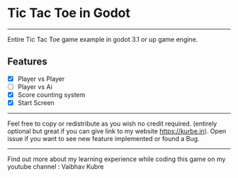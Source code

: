 # Tic Tac Toe in Godot

<hr>

Entire Tic Tac Toe game example in godot 3.1 or up game engine.

## Features
 
- [x] Player vs Player
- [ ] Player vs Ai
- [x] Score counting system
- [x] Start Screen

<hr>

Feel free to copy or redistribute as you wish no credit required. (entirely optional but great if you can give link to my website https://kurbe.in). Open issue if you want to see new feature implemented or found a Bug.

<hr>

Find out more about my learning experience while coding this game  on my youtube channel : Vaibhav Kubre

